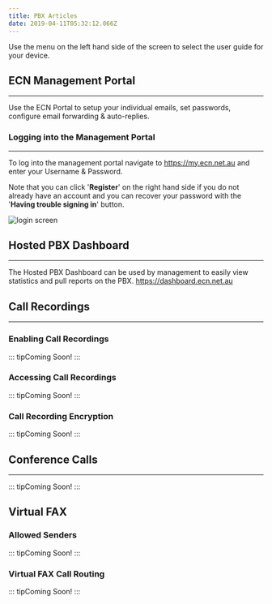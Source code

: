 ```yaml
---
title: PBX Articles
date: 2019-04-11T05:32:12.066Z
---
```

Use the menu on the left hand side of the screen to select the user guide for your device.

## ECN Management Portal
---
Use the ECN Portal to setup your individual emails, set passwords, configure email forwarding & auto-replies.

### Logging into the Management Portal
---
To log into the management portal navigate to <https://my.ecn.net.au> and enter your Username & Password.

Note that you can click '**Register**' on the right hand side if you do not already have an account and you can recover your password with the '**Having trouble signing in**' button.

![login screen](/images/screen-shot-2019-04-15-at-2.49.17-pm.png)

## Hosted PBX Dashboard
--- 
The Hosted PBX Dashboard can be used by management to easily view statistics and pull reports on the PBX.
<https://dashboard.ecn.net.au>
## Call Recordings
---
### Enabling Call Recordings
::: tipComing Soon! :::
### Accessing Call Recordings
::: tipComing Soon! :::
### Call Recording Encryption
::: tipComing Soon! :::
## Conference Calls
---
::: tipComing Soon! :::
## Virtual FAX
### Allowed Senders
::: tipComing Soon! :::
### Virtual FAX Call Routing
::: tipComing Soon! :::
